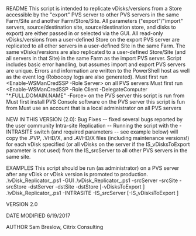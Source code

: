 README
This script is intended to replicate vDisks/versions from a Store accessible by the "export" PVS server to other PVS servers in the same Farm/Site and another Farm/Store/Site.
All parameters ("export"/"import" servers, source/destination site, source/destination store, and disks to export) are either passed in or selected via the GUI.
All read-only vDisks/versions from a user-defined Store on the export PVS server are replicated to all other servers in a user-defined Site in the same Farm.
The same vDisks/versions are also replicated to a user-defined Store/Site (and all servers in that Site) in the same Farm as the import PVS server.
Script includes basic error handling, but assumes import and export PVS servers are unique.
Errors and information are written to the PowerShell host as well as the event log (Robocopy logs are also generated).
Must first run <Enable-WSManCredSSP -Role Server> on all PVS servers
Must first run <Enable-WSManCredSSP -Role Client -DelegateComputer "*.FULL.DOMAIN.NAME" -Force> on the PVS server this script is run from
Must first install PVS Console software on the PVS server this script is fun from
Must use an account that is a local administrator on all PVS servers

NEW IN THIS VERSION (2.0):
Bug Fixes -- fixed several bugs reported by the user community 
Intra-site Replication -- Running the script with the -INTRASITE switch (and required parameters -- see example below) will copy the .PVP, .VHD/X, and .AVHD/X files
(including maintenance versions!) for each vDisk specified (or all vDisks on the server if the IS_vDisksToExport parameter is not used) from the IS_srcServer to all other 
PVS servers in the same site.

EXAMPLES
This script should be run (as administrator) on a PVS server after any vDisk or vDisk version is promoted to production.
.\vDisk_Replicator_<Version>.ps1 -GUI
.\vDisk_Replicator_<Version>.ps1 -srcServer <FQDN> -srcSite <SITE> -srcStore <STORE> -dstServer <FQDN> -dstSite <SITE> -dstStore <STORE> [-vDisksToExport <ARRAY>]
.\vDisk_Replicator_<Version>.ps1 -INTRASITE -IS_srcServer <FQDN> [-IS_vDisksToExport <ARRAY>]

VERSION
2.0

DATE MODIFIED
6/19/2017

AUTHOR
Sam Breslow, Citrix Consulting